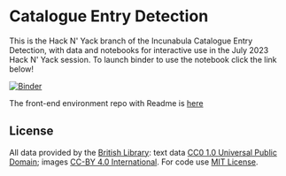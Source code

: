 # Catalogue Entry Detection

This is the Hack N' Yack branch of the Incunabula Catalogue Entry Detection, with data and notebooks for interactive use in the July 2023 Hack N' Yack session. To launch binder to use the notebook click the link below!

[![Binder](https://mybinder.org/badge_logo.svg)](https://mybinder.org/v2/gh/britishlibrary/Incunabula-Catalogue-Entry-Detection/hny-0723?urlpath=git-pull%3Frepo%3Dhttps%253A%252F%252Fgithub.com%252Fharrylloyd-bl%252Fincu-binder-content-repo%26urlpath%3Dlab%252Ftree%252Fincu-binder-content-repo%252Fnotebooks%252FWorking%2Bwith%2Bthe%2BBritish%2BMuseum%2BIncunabula%2BCatalogue.ipynb%26branch%3Dhny-0723)

The front-end environment repo with Readme is [here](https://github.com/britishlibrary/Incunabula-Catalogue-Entry-Detection/tree/hny-0723)

## License

All data provided by the [British Library](https://creativecommons.org/licenses/by/4.0/): text data [CC0 1.0 Universal Public Domain](https://creativecommons.org/publicdomain/zero/1.0/); images [CC-BY 4.0 International](https://creativecommons.org/licenses/by/4.0/). For code use [MIT License](https://mit-license.org/).
